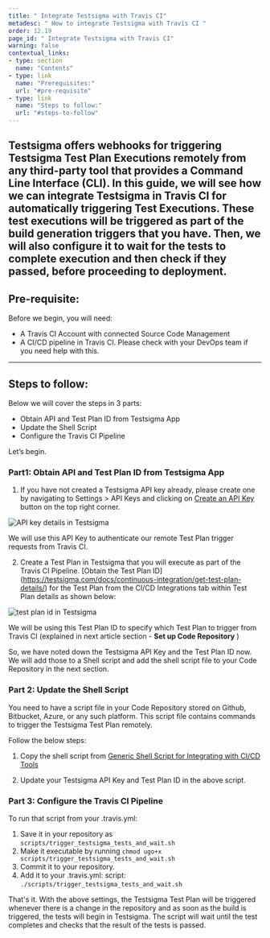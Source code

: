 ```yaml
---
title: " Integrate Testsigma with Travis CI"
metadesc: " How to integrate Testsigma with Travis CI "
order: 12.19
page_id: " Integrate Testsigma with Travis CI"
warning: false
contextual_links:
- type: section
  name: "Contents"
- type: link
  name: "Prerequisites:"
  url: "#pre-requisite"
- type: link
  name: "Steps to follow:"
  url: "#steps-to-follow"
---
```

Testsigma offers webhooks for triggering Testsigma Test Plan Executions remotely from any third-party tool that provides a Command Line Interface (CLI). In this guide, we will see how we can integrate Testsigma in Travis CI for automatically triggering Test Executions. These test executions will be triggered as part of the build generation triggers that you have. Then, we will also configure it to wait for the tests to complete execution and then check if they passed, before proceeding to deployment.
 ---

## **Pre-requisite:**
 Before we begin, you will need:
 - A Travis CI Account with connected Source Code Management
 - A CI/CD pipeline in Travis CI. Please check with your DevOps team if you need help with this. 
---

## **Steps to follow:**
Below we will cover the steps in 3 parts:
   * Obtain API and Test Plan ID from Testsigma App
   * Update the Shell Script
   * Configure the Travis CI Pipeline


Let’s begin.


### Part1: Obtain API and Test Plan ID from Testsigma App
1. If you have not created a Testsigma API key already, please create one by navigating to Settings > API Keys and clicking on  [Create an API Key](http://testsigma.com/docs/configuration/api-keys/) button on the top right corner.

![API key details in Testsigma](https://docs.testsigma.com/images/travis-ci/api-key-details-testsigma.png)

We will use this API Key to authenticate our remote Test Plan trigger requests from Travis CI.

2. Create a Test Plan in Testsigma that you will execute as part of the Travis CI Pipeline. [Obtain the Test Plan ID] (https://testsigma.com/docs/continuous-integration/get-test-plan-details/) for the Test Plan from the CI/CD Integrations tab within Test Plan details as shown below:

![test plan id in Testsigma](https://docs.testsigma.com/images/travis-ci/test-plan-id-testsigma.png)

We will be using this Test Plan ID to specify which Test Plan to trigger from Travis CI (explained in next article section - **Set up Code Repository** )
 
So, we have noted down the Testsigma API Key and the Test Plan ID now. We will add those to a Shell script and add the shell script file to your Code Repository in the next section.
 
### Part 2: Update the Shell Script
You need to have a script file in your Code Repository stored on Github, Bitbucket, Azure, or any such platform.
This script file contains commands to trigger the Testsigma Test Plan remotely.

Follow the below steps:
1. Copy the shell script from [Generic Shell Script for Integrating with CI/CD Tools ](https://testsigma.com/docs/continuous-integration/shell-script/)

2. Update your Testsigma API Key and Test Plan ID in the above script.
 

### Part 3: Configure the Travis CI Pipeline
To run that script from your .travis.yml:
   1. Save it in your repository as ```scripts/trigger_testsigma_tests_and_wait.sh```
   2. Make it executable by running ```chmod ugo+x scripts/trigger_testsigma_tests_and_wait.sh```
   3. Commit it to your repository.
   4. Add it to your .travis.yml:
 script: ```./scripts/trigger_testsigma_tests_and_wait.sh```

 
That's it.
With the above settings, the Testsigma Test Plan will be triggered whenever there is a change in the repository and as soon as the build is triggered, the tests will begin in Testsigma. The script will wait until the test completes and checks that the result of the tests is passed.
